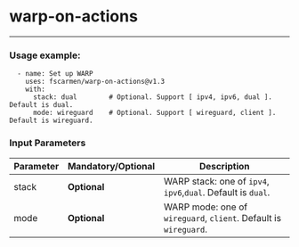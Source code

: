 # warp-on-actions

* * *

### Usage example:

```
  - name: Set up WARP
    uses: fscarmen/warp-on-actions@v1.3
    with:
      stack: dual        # Optional. Support [ ipv4, ipv6, dual ]. Default is dual.
      mode: wireguard    # Optional. Support [ wireguard, client ]. Default is wireguard.
```

### Input Parameters

| Parameter | **Mandatory**/**Optional** | Description |
| --------- | -------- | ----------- |
| stack | **Optional** | WARP stack: one of `ipv4`, `ipv6`,`dual`. Default is `dual`. |
| mode  | **Optional** | WARP mode: one of `wireguard`, `client`. Default is `wireguard`. |
